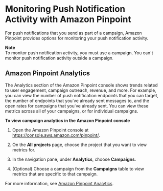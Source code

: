 # Monitoring Push Notification Activity with Amazon Pinpoint<a name="channels-mobile-monitor"></a>

For push notifications that you send as part of a campaign, Amazon Pinpoint provides options for monitoring your push notification activity\. 

**Note**  
To monitor push notification activity, you must use a campaign\. You can't monitor push notification activity outside a campaign\.

## Amazon Pinpoint Analytics<a name="channels-mobile-monitor-analytics"></a>

The Analytics section of the Amazon Pinpoint console shows trends related to user engagement, campaign outreach, revenue, and more\. For example, you can view the number of push notification endpoints that you can target, the number of endpoints that you've already sent messages to, and the open rates for campaigns that you've already sent\. You can view these metrics across all of your campaigns, or for individual campaigns\.

**To view campaign analytics in the Amazon Pinpoint console**

1. Open the Amazon Pinpoint console at [https://console\.aws\.amazon\.com/pinpoint/](https://console.aws.amazon.com/pinpoint/)\.

1. On the **All projects** page, choose the project that you want to view metrics for\.

1. In the navigation pane, under **Analytics**, choose **Campaigns**\.

1. \(Optional\) Choose a campaign from the **Campaigns** table to view metrics that are specific to that campaign\.

For more information, see [Amazon Pinpoint Analytics](analytics.md)\.